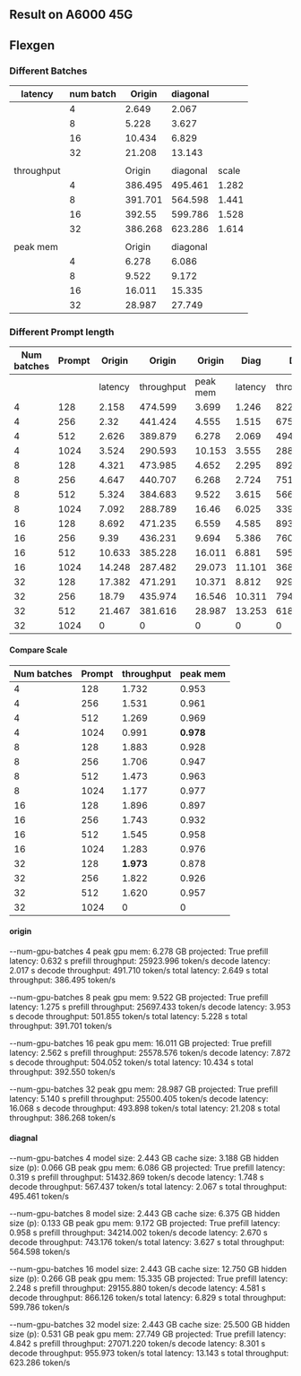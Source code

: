 
## Result on A6000 45G

## Flexgen
### Different Batches

| latency    | num batch | Origin  | diagonal |       |
|------------|-----------|---------|----------|-------|
|            | 4         | 2.649   | 2.067    |       |
|            | 8         | 5.228   | 3.627    |       |
|            | 16        | 10.434  | 6.829    |       |
|            | 32        | 21.208  | 13.143   |       |
|            |           |         |          |       |
| throughput |           | Origin  | diagonal | scale |
|            | 4         | 386.495 | 495.461  | 1.282 |
|            | 8         | 391.701 | 564.598  | 1.441 |
|            | 16        | 392.55  | 599.786  | 1.528 |
|            | 32        | 386.268 | 623.286  | 1.614 |
|            |           |         |          |       |
| peak mem   |           | Origin  | diagonal |       |
|            | 4         | 6.278   | 6.086    |       |
|            | 8         | 9.522   | 9.172    |       |
|            | 16        | 16.011  | 15.335   |       |
|            | 32        | 28.987  | 27.749   |       |

### Different Prompt length
| Num   batches | Prompt | Origin  | Origin     | Origin   | Diag    | Diag       | Diag     |
|---------------|--------|---------|------------|----------|---------|------------|----------|
|               |        | latency | throughput | peak mem | latency | throughput | peak mem |
| 4             | 128    | 2.158   | 474.599    | 3.699    | 1.246   | 822.02     | 3.525    |
| 4             | 256    | 2.32    | 441.424    | 4.555    | 1.515   | 675.8      | 4.378    |
| 4             | 512    | 2.626   | 389.879    | 6.278    | 2.069   | 494.897    | 6.086    |
| 4             | 1024   | 3.524   | 290.593    | 10.153   | 3.555   | 288.077    | 9.93     |
| 8             | 128    | 4.321   | 473.985    | 4.652    | 2.295   | 892.348    | 4.315    |
| 8             | 256    | 4.647   | 440.707    | 6.268    | 2.724   | 751.873    | 5.933    |
| 8             | 512    | 5.324   | 384.683    | 9.522    | 3.615   | 566.58     | 9.172    |
| 8             | 1024   | 7.092   | 288.789    | 16.46    | 6.025   | 339.892    | 16.078   |
| 16            | 128    | 8.692   | 471.235    | 6.559    | 4.585   | 893.311    | 5.884    |
| 16            | 256    | 9.39    | 436.231    | 9.694    | 5.386   | 760.542    | 9.034    |
| 16            | 512    | 10.633  | 385.228    | 16.011   | 6.881   | 595.28     | 15.335   |
| 16            | 1024   | 14.248  | 287.482    | 29.073   | 11.101  | 368.981    | 28.366   |
| 32            | 128    | 17.382  | 471.291    | 10.371   | 8.812   | 929.688    | 9.11     |
| 32            | 256    | 18.79   | 435.974    | 16.546   | 10.311  | 794.502    | 15.323   |
| 32            | 512    | 21.467  | 381.616    | 28.987   | 13.253  | 618.147    | 27.749   |
| 32            | 1024   | 0       | 0          | 0        | 0       | 0          | 0        |

#### Compare Scale

| Num batches | Prompt | throughput | peak mem  |
|-------------|--------|------------|-----------|
| 4           | 128    | 1.732      | 0.953     |
| 4           | 256    | 1.531      | 0.961     |
| 4           | 512    | 1.269      | 0.969     |
| 4           | 1024   | 0.991      | **0.978** |
| 8           | 128    | 1.883      | 0.928     |
| 8           | 256    | 1.706      | 0.947     |
| 8           | 512    | 1.473      | 0.963     |
| 8           | 1024   | 1.177      | 0.977     |
| 16          | 128    | 1.896      | 0.897     |
| 16          | 256    | 1.743      | 0.932     |
| 16          | 512    | 1.545      | 0.958     |
| 16          | 1024   | 1.283      | 0.976     |
| 32          | 128    | **1.973**  | 0.878     |
| 32          | 256    | 1.822      | 0.926     |
| 32          | 512    | 1.620      | 0.957     |
| 32          | 1024   | 0          | 0         |


#### origin

--num-gpu-batches 4
peak gpu mem: 6.278 GB  projected: True
prefill latency: 0.632 s        prefill throughput: 25923.996 token/s
decode latency: 2.017 s decode throughput: 491.710 token/s
total latency: 2.649 s  total throughput: 386.495 token/s

--num-gpu-batches 8
peak gpu mem: 9.522 GB  projected: True
prefill latency: 1.275 s        prefill throughput: 25697.433 token/s
decode latency: 3.953 s decode throughput: 501.855 token/s
total latency: 5.228 s  total throughput: 391.701 token/s


--num-gpu-batches 16
peak gpu mem: 16.011 GB projected: True
prefill latency: 2.562 s        prefill throughput: 25578.576 token/s
decode latency: 7.872 s decode throughput: 504.052 token/s
total latency: 10.434 s total throughput: 392.550 token/s

--num-gpu-batches 32
peak gpu mem: 28.987 GB projected: True
prefill latency: 5.140 s        prefill throughput: 25500.405 token/s
decode latency: 16.068 s        decode throughput: 493.898 token/s
total latency: 21.208 s total throughput: 386.268 token/s

#### diagnal

--num-gpu-batches 4
model size: 2.443 GB    cache size: 3.188 GB    hidden size (p): 0.066 GB
peak gpu mem: 6.086 GB  projected: True
prefill latency: 0.319 s        prefill throughput: 51432.869 token/s
decode latency: 1.748 s decode throughput: 567.437 token/s
total latency: 2.067 s  total throughput: 495.461 token/s

--num-gpu-batches 8
model size: 2.443 GB    cache size: 6.375 GB    hidden size (p): 0.133 GB
peak gpu mem: 9.172 GB  projected: True
prefill latency: 0.958 s        prefill throughput: 34214.002 token/s
decode latency: 2.670 s decode throughput: 743.176 token/s
total latency: 3.627 s  total throughput: 564.598 token/s

--num-gpu-batches 16
model size: 2.443 GB    cache size: 12.750 GB   hidden size (p): 0.266 GB
peak gpu mem: 15.335 GB projected: True
prefill latency: 2.248 s        prefill throughput: 29155.880 token/s
decode latency: 4.581 s decode throughput: 866.126 token/s
total latency: 6.829 s  total throughput: 599.786 token/s


--num-gpu-batches 32
model size: 2.443 GB    cache size: 25.500 GB   hidden size (p): 0.531 GB
peak gpu mem: 27.749 GB projected: True
prefill latency: 4.842 s        prefill throughput: 27071.220 token/s
decode latency: 8.301 s decode throughput: 955.973 token/s
total latency: 13.143 s total throughput: 623.286 token/s





